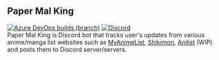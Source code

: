 ## Paper Mal King

[![Azure DevOps builds (branch)](https://img.shields.io/azure-devops/build/ndan/PaperMalKing/1/rewrite-v2)](https://dev.azure.com/ndan/PaperMalKing/_build?definitionId=1&_a=summary&repositoryFilter=1&branchFilter=3%2C3%2C3) [![Discord](https://discord.com/api/guilds/507267293647208487/widget.png?style=shield)](https://discord.gg/b43GycdVAV)  
Paper Mal King is Discord bot that tracks user's updates from various anime/manga list websites such as [MyAnimeList](https://myanimelist.net), [Shikimori](https://shikimori.one), [Anilist](https://anilist.co) (WIP) and posts them to Discord server/servers.
